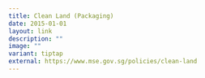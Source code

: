 ```yaml
---
title: Clean Land (Packaging)
date: 2015-01-01
layout: link
description: ""
image: ""
variant: tiptap
external: https://www.mse.gov.sg/policies/clean-land
---
```

